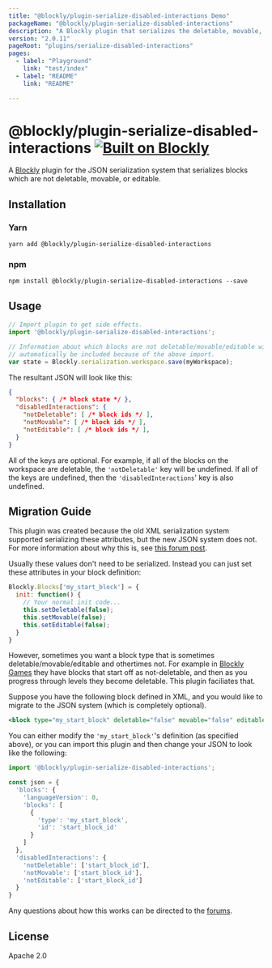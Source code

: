 ```yaml
---
title: "@blockly/plugin-serialize-disabled-interactions Demo"
packageName: "@blockly/plugin-serialize-disabled-interactions"
description: "A Blockly plugin that serializes the deletable, movable, and editable attribues of blocks."
version: "2.0.11"
pageRoot: "plugins/serialize-disabled-interactions"
pages:
  - label: "Playground"
    link: "test/index"
  - label: "README"
    link: "README"

---
```

# @blockly/plugin-serialize-disabled-interactions [![Built on Blockly](https://tinyurl.com/built-on-blockly)](https://github.com/google/blockly)

A [Blockly](https://www.npmjs.com/package/blockly) plugin for the JSON
serialization system that serializes blocks which are not deletable,
movable, or editable.

## Installation

### Yarn
```
yarn add @blockly/plugin-serialize-disabled-interactions
```

### npm
```
npm install @blockly/plugin-serialize-disabled-interactions --save
```

## Usage

```js
// Import plugin to get side effects.
import '@blockly/plugin-serialize-disabled-interactions';

// Information about which blocks are not deletable/movable/editable will
// automatically be included because of the above import.
var state = Blockly.serialization.workspace.save(myWorkspace);
```

The resultant JSON will look like this:
```json
{
  "blocks": { /* block state */ },
  "disabledInteractions": {
    "notDeletable": [ /* block ids */ ],
    "notMovable": [ /* block ids */ ],
    "notEditable": [ /* block ids */ ],
  }
}
```

All of the keys are optional. For example, if all of the blocks on the workspace
are deletable, the `'notDeletable'` key will be undefined. If all of the keys
are undefined, then the `'disabledInteractions`' key is also undefined.

## Migration Guide

This plugin was created because the old XML serialization system supported
serializing these attributes, but the new JSON system does not. For more
information about why this is, see [this forum post](https://groups.google.com/g/blockly/c/eP9PXVfCaHs/m/S4rPmwnTAQAJ).

Usually these values don't need to be serialized. Instead you can just set these
attributes in your block definition:
```javascript
Blockly.Blocks['my_start_block'] = {
  init: function() {
    // Your normal init code...
    this.setDeletable(false);
    this.setMovable(false);
    this.setEditable(false);
  }
}
```

However, sometimes you want a block type that is sometimes
deletable/movable/editable and othertimes not. For example in [Blockly Games](https://blockly.games/)
they have blocks that start off as not-deletable, and then as you progress
through levels they become deletable. This plugin faciliates that.

Suppose you have the following block defined in XML, and you would like to
migrate to the JSON system (which is completely optional).
```xml
<block type="my_start_block" deletable="false" movable="false" editable="false"/>
```

You can either modify the `'my_start_block'`'s definition (as specified above),
or you can import this plugin and then change your JSON to look like the
following:
```javascript
import '@blockly/plugin-serialize-disabled-interactions';

const json = {
  'blocks': {
    'languageVersion': 0,
    'blocks': [
      {
        'type': 'my_start_block',
        'id': 'start_block_id'
      }
    ]
  },
  'disabledInteractions': {
    'notDeletable': ['start_block_id'],
    'notMovable': ['start_block_id'],
    'notEditable': ['start_block_id']
  }
}
```

Any questions about how this works can be directed to the [forums](https://groups.google.com/g/blockly).

## License
Apache 2.0
